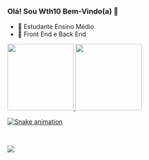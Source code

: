 ### Olá! Sou Wth10 Bem-Vindo(a) 👋

- 🌱 Estudante Ensino Médio 
- 🙂 Front End e Back End

<div style="justify-content:center;">
  <a href="https://github.com/Wth10">
  <img height="150em" src="https://github-readme-stats.vercel.app/api?username=Wth10&show_icons=true&theme=dracula&include_all_commits=true&count_private=true"/>
  <img height="150em" src="https://github-readme-stats.vercel.app/api/top-langs/?username=Wth10&layout=compact&langs_count=7&theme=dracula"/>
</div>
  
![Snake animation](https://github.com/Wth10/Wth10/blob/output/github-contribution-grid-snake.svg)
  
<br>
  
<a href=""><img src="https://img.shields.io/badge/-Gmail-%23333?style=for-the-badge&logo=gmail&logoColor=white" target="_blank"></a>

